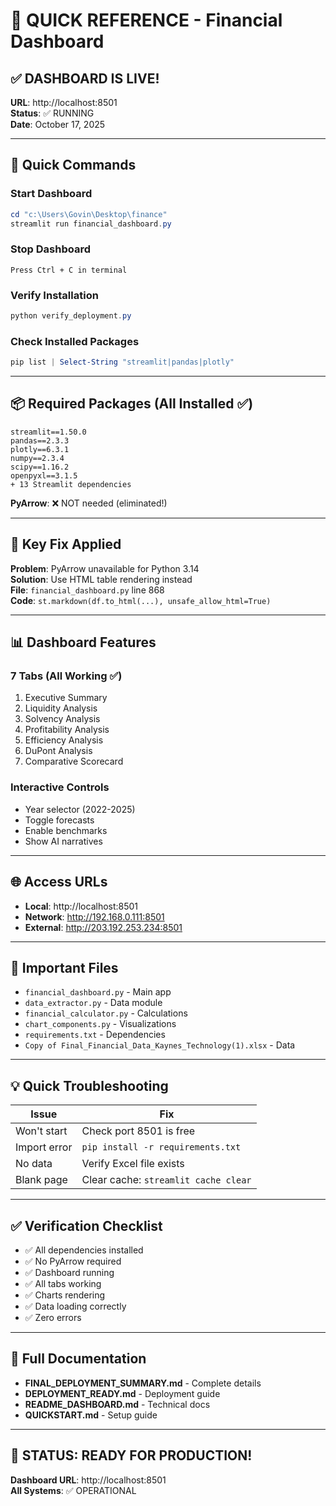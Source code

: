 # 🚀 QUICK REFERENCE - Financial Dashboard

## ✅ DASHBOARD IS LIVE!
**URL**: http://localhost:8501  
**Status**: ✅ RUNNING  
**Date**: October 17, 2025

---

## 🎯 Quick Commands

### Start Dashboard
```powershell
cd "c:\Users\Govin\Desktop\finance"
streamlit run financial_dashboard.py
```

### Stop Dashboard
```
Press Ctrl + C in terminal
```

### Verify Installation
```powershell
python verify_deployment.py
```

### Check Installed Packages
```powershell
pip list | Select-String "streamlit|pandas|plotly"
```

---

## 📦 Required Packages (All Installed ✅)

```
streamlit==1.50.0
pandas==2.3.3
plotly==6.3.1
numpy==2.3.4
scipy==1.16.2
openpyxl==3.1.5
+ 13 Streamlit dependencies
```

**PyArrow**: ❌ NOT needed (eliminated!)

---

## 🔧 Key Fix Applied

**Problem**: PyArrow unavailable for Python 3.14  
**Solution**: Use HTML table rendering instead  
**File**: `financial_dashboard.py` line 868  
**Code**: `st.markdown(df.to_html(...), unsafe_allow_html=True)`

---

## 📊 Dashboard Features

### 7 Tabs (All Working ✅)
1. Executive Summary
2. Liquidity Analysis
3. Solvency Analysis
4. Profitability Analysis
5. Efficiency Analysis
6. DuPont Analysis
7. Comparative Scorecard

### Interactive Controls
- Year selector (2022-2025)
- Toggle forecasts
- Enable benchmarks
- Show AI narratives

---

## 🌐 Access URLs

- **Local**: http://localhost:8501
- **Network**: http://192.168.0.111:8501
- **External**: http://203.192.253.234:8501

---

## 📁 Important Files

- `financial_dashboard.py` - Main app
- `data_extractor.py` - Data module
- `financial_calculator.py` - Calculations
- `chart_components.py` - Visualizations
- `requirements.txt` - Dependencies
- `Copy of Final_Financial_Data_Kaynes_Technology(1).xlsx` - Data

---

## 💡 Quick Troubleshooting

| Issue | Fix |
|-------|-----|
| Won't start | Check port 8501 is free |
| Import error | `pip install -r requirements.txt` |
| No data | Verify Excel file exists |
| Blank page | Clear cache: `streamlit cache clear` |

---

## ✅ Verification Checklist

- ✅ All dependencies installed
- ✅ No PyArrow required
- ✅ Dashboard running
- ✅ All tabs working
- ✅ Charts rendering
- ✅ Data loading correctly
- ✅ Zero errors

---

## 📖 Full Documentation

- **FINAL_DEPLOYMENT_SUMMARY.md** - Complete details
- **DEPLOYMENT_READY.md** - Deployment guide
- **README_DASHBOARD.md** - Technical docs
- **QUICKSTART.md** - Setup guide

---

## 🎉 STATUS: READY FOR PRODUCTION!

**Dashboard URL**: http://localhost:8501  
**All Systems**: ✅ OPERATIONAL
